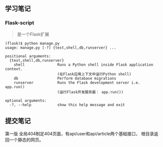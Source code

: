 ## 学习笔记
### Flask-script
> 是一个Flask扩展

```
(flask)$ python manage.py
usage: manage.py [-?] {test,shell,db,runserver} ...

positional arguments:
  {test,shell,db,runserver}
    shell               Runs a Python shell inside Flask application context.
                        (在Flask应用上下文中运行Python shell)
    db                  Perform database migrations
    runserver           Runs the Flask development server i.e. app.run()
                        (运行Flask开发服务器： app.run())

optional arguments:
  -?, --help            show this help message and exit
```


## 提交笔记
第一版   全局404制定404页面，有api/user和api/article两个基础接口， 根目录返回一个静态的网页。